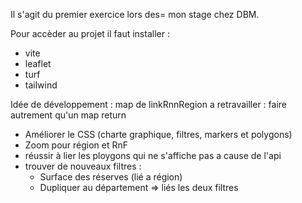 Il s'agit du premier exercice lors des= mon stage chez DBM.

Pour accèder au projet il faut installer :

- vite
- leaflet
- turf
- tailwind


Idée de développement :
map de linkRnnRegion a retravailler : faire autrement qu'un map return
- Améliorer le CSS (charte graphique, filtres, markers et polygons)
- Zoom pour région et RnF
- réussir à lier les ploygons qui ne s'affiche pas a cause de l'api 
- trouver de nouveaux filtres : 
    - Surface des réserves (lié a région)
    - Dupliquer au département => liés les deux filtres